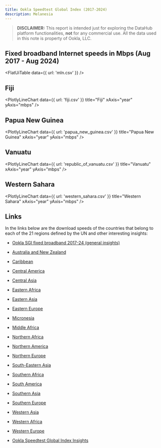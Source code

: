 ```yaml
---
title: Ookla Speedtest Global Index (2017-2024)
description: Melanesia
---
```


> **DISCLAIMER:** This report is intended just for exploring the DataHub platform functionalities, **not** for any commercial use. All the data used in this note is property of Ookla, LLC.

## Fixed broadband Internet speeds in Mbps (Aug 2017 - Aug 2024)

<FlatUiTable
  data={{
    url: 'mln.csv'
  }}
/>

## Fiji

<PlotlyLineChart
  data={{
    url: 'fiji.csv'
  }}
  title="Fiji"
  xAxis="year"
  yAxis="mbps"
/>

## Papua New Guinea

<PlotlyLineChart
  data={{
    url: 'papua_new_guinea.csv'
  }}
  title="Papua New Guinea"
  xAxis="year"
  yAxis="mbps"
/>

## Vanuatu

<PlotlyLineChart
  data={{
    url: 'republic_of_vanuatu.csv'
  }}
  title="Vanuatu"
  xAxis="year"
  yAxis="mbps"
/>

## Western Sahara

<PlotlyLineChart
  data={{
    url: 'western_sahara.csv'
  }}
  title="Western Sahara"
  xAxis="year"
  yAxis="mbps"
/>

## Links

In the links below are the download speeds of the countries that belong to each of the 21 regions defined by the UN and other interesting insights:

- [Ookla SGI fixed broadband 2017-24 (general insights)](https://datahub.io/@cheredia19/ookla-speedtest-global-index-fixed-broadband-2017-2024)

- [Australia and New Zealand](https://datahub.io/@cheredia19/ookla-sgi-broadband-2017-24-aus-nz)

- [Caribbean](https://datahub.io/@cheredia19/ookla-sgi-broadband-2017-24-cb)

- [Central America](https://datahub.io/@cheredia19/ookla-sgi-broadband-2017-24-cent-am)

- [Central Asia](https://datahub.io/@cheredia19/ookla-sgi-broadband-2017-24-cent-as)

- [Eastern Africa](https://datahub.io/@cheredia19/ookla-sgi-broadband-2017-24-east-af)

- [Eastern Asia](https://datahub.io/@cheredia19/ookla-sgi-broadband-2017-24-east-as)

- [Eastern Europe](https://datahub.io/@cheredia19/ookla-sgi-broadband-2017-24-east-eu)

- [Micronesia](https://datahub.io/@cheredia19/ookla-sgi-broadband-2017-24-mcn)

- [Middle Africa](https://datahub.io/@cheredia19/ookla-sgi-broadband-2017-24-mid-af)

- [Northern Africa](https://datahub.io/@cheredia19/ookla-sgi-broadband-2017-24-nor-af)

- [Northern America](https://datahub.io/@cheredia19/ookla-sgi-broadband-2017-24-nor-am)

- [Northern Europe](https://datahub.io/@cheredia19/ookla-sgi-broadband-2017-24-nor-eu)

- [South-Eastern Asia](https://datahub.io/@cheredia19/ookla-sgi-broadband-2017-24-se-as)

- [Southern Africa](https://datahub.io/@cheredia19/ookla-sgi-broadband-2017-24-sou-af)

- [South America](https://datahub.io/@cheredia19/ookla-sgi-broadband-2017-24-sou-am)

- [Southern Asia](https://datahub.io/@cheredia19/ookla-sgi-broadband-2017-24-sou-as)

- [Southern Europe](https://datahub.io/@cheredia19/ookla-sgi-broadband-2017-24-sou-eu)

- [Western Asia](https://datahub.io/@cheredia19/ookla-sgi-broadband-2017-24-west-as)

- [Western Africa](https://datahub.io/@cheredia19/ookla-sgi-broadband-2017-24-west-af)

- [Western Europe](https://datahub.io/@cheredia19/ookla-sgi-broadband-2017-24-west-eu)

- [Ookla Speedtest Global Index Insights](https://datahub.io/@cheredia19/ookla-speedtest-global-index-insights)
